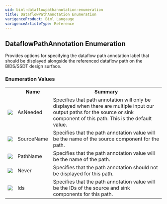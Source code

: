 ```yaml
---
uid: biml-dataflowpathannotation-enumeration
title: DataflowPathAnnotation Enumeration
varigenceProduct: Biml Langauge
varigenceArticleType: Reference
---
```


## DataflowPathAnnotation Enumeration<div class="LanguageSummary"><div class ="SummaryItem">Provides options for specifying the dataflow path annotation label that should be displayed alongside the referenced dataflow path on the BIDS/SSDT design surface.</div></div><div class="EnumValueGroup">### Enumeration Values<table id="EnumValue" class="MemberList"><tbody><tr><th class="MemberTypeIconColumnHeader">&nbsp;</th><th class="MemberNameColumnHeader">Name</th><th class="MemberSummaryColumnHeader">Summary</th></tr><tr class="cd0"><td align="center" class="MemberTypeIcon"><img src="enumValue.png"></img></td><td class="MemberName">AsNeeded</td><td class="MemberSummary"><div class ="SummaryItem">Specifies that path annotation will only be displayed when there are multiple input our output paths for the source or sink component of this path.  This is the default value.</div></td></tr><tr class="cd1"><td align="center" class="MemberTypeIcon"><img src="enumValue.png"></img></td><td class="MemberName">SourceName</td><td class="MemberSummary"><div class ="SummaryItem">Specifies that the path annotation value will be the name of the source component for the path.</div></td></tr><tr class="cd0"><td align="center" class="MemberTypeIcon"><img src="enumValue.png"></img></td><td class="MemberName">PathName</td><td class="MemberSummary"><div class ="SummaryItem">Specifies that the path annotation value will be the name of the path.</div></td></tr><tr class="cd1"><td align="center" class="MemberTypeIcon"><img src="enumValue.png"></img></td><td class="MemberName">Never</td><td class="MemberSummary"><div class ="SummaryItem">Specifies that the path annotation should not be displayed for this path.</div></td></tr><tr class="cd0"><td align="center" class="MemberTypeIcon"><img src="enumValue.png"></img></td><td class="MemberName">Ids</td><td class="MemberSummary"><div class ="SummaryItem">Specifies that the path annotation value will be the IDs of the source and sink components for this path.</div></td></tr></tbody></table></div>